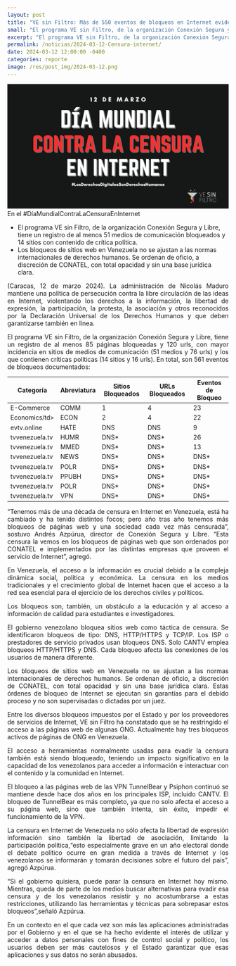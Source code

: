 ```yaml
---
layout: post
title: "VE sin Filtro: Más de 550 eventos de bloqueos en Internet evidencian la censura y las limitaciones a los derechos humanos en Venezuela"
small: "El programa VE sin Filtro, de la organización Conexión Segura y Libre, tiene un registro de al menos 51 medios de comunicación bloqueados y 14 sitios con contenido de crítica política. Los bloqueos de sitios web en Venezuela no se ajustan a las normas internacionales de derechos humanos. Se ordenan de oficio, a discreción de CONATEL, con total opacidad y sin una base jurídica clara."
excerpt: "El programa VE sin Filtro, de la organización Conexión Segura y Libre, tiene un registro de al menos 51 medios de comunicación bloqueados y 14 sitios con contenido de crítica política. Los bloqueos de sitios web en Venezuela no se ajustan a las normas internacionales de derechos humanos. Se ordenan de oficio, a discreción de CONATEL, con total opacidad y sin una base jurídica clara."
permalink: /noticias/2024-03-12-Censura-internet/
date: 2024-03-12 12:00:00 -0400
categories: reporte
image: /res/post_img/2024-03-12.png
---
```

![](/res/post_img/2024-03-12.png)
En el #DíaMundialContraLaCensuraEnInternet

* El programa VE sin Filtro, de la organización Conexión Segura y Libre, tiene un registro de al menos 51 medios de comunicación bloqueados y 14 sitios con contenido de crítica política.
* Los bloqueos de sitios web en Venezuela no se ajustan a las normas internacionales de derechos humanos. Se ordenan de oficio, a discreción de CONATEL, con total opacidad y sin una base jurídica clara.

<p style="text-align: justify;">(Caracas, 12 de marzo 2024). La administración de Nicolás Maduro mantiene una política de persecución contra la libre circulación de las ideas en Internet, violentando los derechos a la información, la libertad de expresión, la participación, la protesta, la asociación y otros reconocidos por la Declaración Universal de los Derechos Humanos y que deben garantizarse también en línea.</p>

<p style="text-align: justify;">El programa VE sin Filtro, de la organización Conexión Segura y Libre, tiene un registro de al menos 85 páginas bloqueadas y 120 urls, con mayor incidencia en sitios de medios de comunicación (51 medios y 76 urls) y los que contienen críticas políticas (14 sitios y 16 urls). En total, son 561 eventos de bloqueos documentados:</p>

<div class="table-responsive">
<table class="blocklist">
<thead>
  <tr>
    <th>Categoría</th>
    <th>Abreviatura</th>
    <th>Sitios Bloqueados</th>
    <th>URLs Bloqueados</th>
    <th>Eventos de Bloqueo</th>
  </tr>
</thead>
<tbody>
  <tr>
    <td>E-Commerce</td> 
     <td class="block" >COMM</td>
     <td class="block" >1</td>
     <td class="block" >4</td>
     <td class="block" >23</td>
  </tr>
  <tr>
    <td>Economics/td>
     <td class="block" >ECON</td>
     <td class="block" >2</td>
     <td class="block" >4</td>
     <td class="block" >22</td>
  </tr>
  <tr>
    <td>evtv.online</td>
     <td class="block" >HATE</td>
     <td class="block" >DNS</td>
     <td class="block" >DNS</td>
     <td class="block" >9</td>
  </tr>
  <tr>
    <td>tvvenezuela.tv</td>
     <td class="block" >HUMR</td>
     <td class="block" >DNS*</td>
     <td class="block" >DNS*</td>
     <td class="block" >26</td>
  </tr>
  <tr>
    <td>tvvenezuela.tv</td>
     <td class="block" >MMED</td>
     <td class="block" >DNS*</td>
     <td class="block" >DNS*</td>
     <td class="block" >13</td>
  </tr>
  <tr>
    <td>tvvenezuela.tv</td>
     <td class="block" >NEWS</td>
     <td class="block" >DNS*</td>
     <td class="block" >DNS*</td>
     <td class="block" >DNS*</td>
  </tr>
  <tr>
    <td>tvvenezuela.tv</td>
     <td class="block" >POLR</td>
     <td class="block" >DNS*</td>
     <td class="block" >DNS*</td>
     <td class="block" >DNS*</td>
  </tr>
  <tr>
    <td>tvvenezuela.tv</td>
     <td class="block" >PPUBH</td>
     <td class="block" >DNS*</td>
     <td class="block" >DNS*</td>
     <td class="block" >DNS*</td>
  </tr>
  <tr>
    <td>tvvenezuela.tv</td>
     <td class="block" >POLR</td>
     <td class="block" >DNS*</td>
     <td class="block" >DNS*</td>
     <td class="block" >DNS*</td>
  </tr>
  <tr>
    <td>tvvenezuela.tv</td>
     <td class="block" >VPN</td>
     <td class="block" >DNS*</td>
     <td class="block" >DNS*</td>
     <td class="block" >DNS*</td>
  </tr>
</tbody>
</table>
</div>


<p style="text-align: justify;">“Tenemos más de una década de censura en Internet en Venezuela, está ha cambiado y ha tenido distintos focos; pero año tras año tenemos más bloqueos de páginas web y una sociedad cada vez más censurada”, sostuvo Andrés Azpúrua, director de Conexión Segura y Libre. “Esta censura la vemos en los bloqueos de páginas web que son ordenados por CONATEL e implementados por las distintas empresas que proveen el servicio de Internet”, agregó.</p>

<p style="text-align: justify;">En Venezuela, el acceso a la información es crucial debido a la compleja dinámica social, política y económica. La censura en los medios tradicionales y el crecimiento global de Internet hacen que el acceso a la red sea esencial para el ejercicio de los derechos civiles y políticos.</p>

<p style="text-align: justify;">Los bloqueos son, también, un obstáculo a la educación y al acceso a información de calidad para estudiantes e investigadores.</p>

<p style="text-align: justify;">El gobierno venezolano bloquea sitios web como táctica de censura. Se identificaron bloqueos de tipo: DNS, HTTP/HTTPS y TCP/IP. Los ISP o prestadores de servicio privados usan bloqueos DNS. Solo CANTV emplea bloqueos HTTP/HTTPS y DNS. Cada bloqueo afecta las conexiones de los usuarios de manera diferente.</p>

<p style="text-align: justify;">Los bloqueos de sitios web en Venezuela no se ajustan a las normas internacionales de derechos humanos. Se ordenan de oficio, a discreción de CONATEL, con total opacidad y sin una base jurídica clara. Estas órdenes de bloqueo de Internet se ejecutan sin garantías para el debido proceso y no son supervisadas o dictadas por un juez.</p>

<p style="text-align: justify;">Entre los diversos bloqueos impuestos por el Estado y por los proveedores de servicios de Internet, VE sin Filtro ha constatado que se ha restringido el acceso a las páginas web de algunas ONG. Actualmente hay tres bloqueos activos de páginas de ONG en Venezuela.</p>

<p style="text-align: justify;">El acceso a herramientas normalmente usadas para evadir la censura también está siendo bloqueado, teniendo un impacto significativo en la capacidad de los venezolanos para acceder a información e interactuar con el contenido y la comunidad en Internet.</p>

<p style="text-align: justify;">El bloqueo a las páginas web de las VPN TunnelBear y Psiphon continuó se mantiene desde hace dos años en los principales ISP, incluido CANTV. El bloqueo de TunnelBear es más completo, ya que no solo afecta el acceso a su página web, sino que también intenta, sin éxito, impedir el funcionamiento de la VPN.</p>

<p style="text-align: justify;">La censura en Internet de Venezuela no sólo afecta la libertad de expresión información sino también la libertad de asociación, limitando la participación política,“esto especialmente grave en un año electoral donde el debate político ocurre en gran medida a través de Internet y los venezolanos se informarán y tomarán decisiones sobre el futuro del país”, agregó Azpúrua.</p>

<p style="text-align: justify;">“Si el gobierno quisiera, puede parar la censura en Internet hoy mismo. Mientras, queda de parte de los medios buscar alternativas para evadir esa censura y de los venezolanos resistir y no acostumbrarse a estas restricciones, utilizando las herramientas y técnicas para sobrepasar estos bloqueos”,señaló Azpúrua.</p>

<p style="text-align: justify;">En un contexto en el que cada vez son más las aplicaciones administradas por el Gobierno y en el que se ha hecho evidente el interés de utilizar y acceder a datos personales con fines de control social y político, los usuarios deben ser más cautelosos y el Estado garantizar que esas aplicaciones y sus datos no serán abusados.</p>
